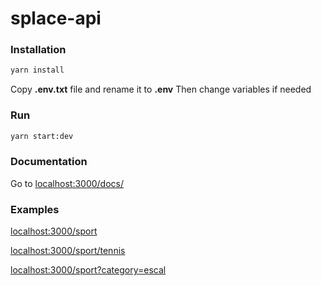 # splace-api
### Installation
```sh
yarn install
```
Copy **.env.txt** file and rename it to **.env**
Then change variables if needed

### Run 
```sh
yarn start:dev
```

### Documentation
Go to [localhost:3000/docs/](https://localhost:3000/docs/)

### Examples
[localhost:3000/sport](https://localhost:3000/sport)

[localhost:3000/sport/tennis](https://localhost:3000/sport/tennis)

[localhost:3000/sport?category=escal](https://localhost:3000/sport?category=escal)
